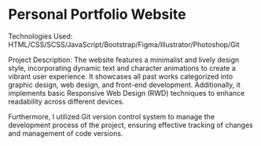 # Personal Portfolio Website

Technologies Used: HTML/CSS/SCSS/JavaScript/Bootstrap/Figma/Illustrator/Photoshop/Git

Project Description: The website features a minimalist and lively design style, incorporating dynamic text and character animations to create a vibrant user experience. It showcases all past works categorized into graphic design, web design, and front-end development. Additionally, it implements basic Responsive Web Design (RWD) techniques to enhance readability across different devices.

Furthermore, I utilized Git version control system to manage the development process of the project, ensuring effective tracking of changes and management of code versions.
